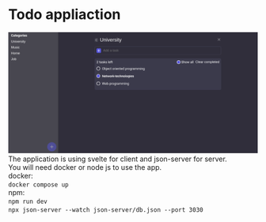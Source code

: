 # Todo appliaction 
![Screen desktop](/assets/screen.png)
The application is using svelte for client and json-server for server.  
You will need docker or node js to use the app.  
docker:  
`docker compose up`  
npm:  
`npm run dev`  
`npx json-server --watch json-server/db.json --port 3030`
